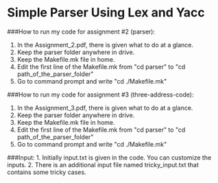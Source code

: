# Simple Parser Using Lex and Yacc

###How to run my code for assignment #2 (parser): 
1. In the Assignment_2.pdf, there is given what to do at a glance.
2. Keep the parser folder anywhere in drive.
3. Keep the Makefile.mk file in home.
4. Edit the first line of the Makefile.mk from "cd parser" to "cd path_of_the_parser_folder" 
5. Go to command prompt and write "cd ./Makefile.mk"

###How to run my code for assignment #3 (three-address-code): 
1. In the Assignment_3.pdf, there is given what to do at a glance.
2. Keep the parser folder anywhere in drive.
3. Keep the Makefile.mk file in home.
4. Edit the first line of the Makefile.mk from "cd parser" to "cd path_of_the_parser_folder" 
5. Go to command prompt and write "cd ./Makefile.mk"


###Input:
    1. Initially input.txt is given in the code. You can customize the inputs. 
    2. There is an additional input file named tricky_input.txt that contains some tricky cases.
    
